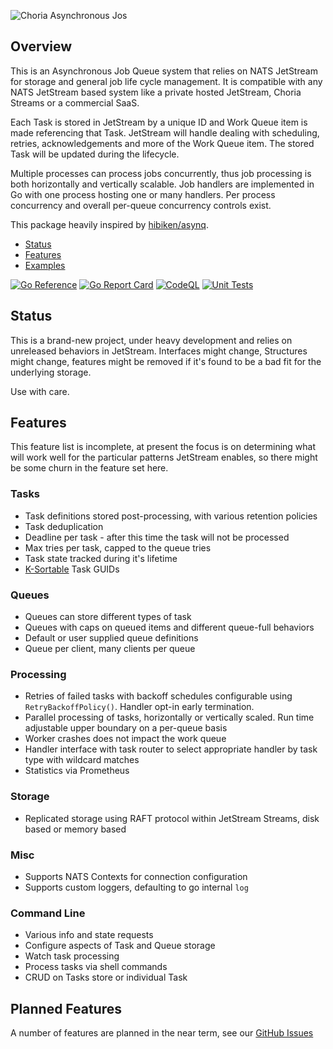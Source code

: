 ![Choria Asynchronous Jos](https://choria.io/async-logo-horizontal.png)

## Overview

This is an Asynchronous Job Queue system that relies on NATS JetStream for storage and general job life cycle management.
It is compatible with any NATS JetStream based system like a private hosted JetStream, Choria Streams or a commercial SaaS.

Each Task is stored in JetStream by a unique ID and Work Queue item is made referencing that Task. JetStream will handle
dealing with scheduling, retries, acknowledgements and more of the Work Queue item.  The stored Task will be updated
during the lifecycle.

Multiple processes can process jobs concurrently, thus job processing is both horizontally and vertically scalable. Job
handlers are implemented in Go with one process hosting one or many handlers. Per process concurrency and overall per-queue
concurrency controls exist.

This package heavily inspired by [hibiken/asynq](https://github.com/hibiken/asynq/).

 * [Status](#status)
 * [Features](#features)
 * [Examples](https://github.com/choria-io/asyncjobs/wiki/Introductory-Golang-Walkthrough)
 
 [![Go Reference](https://pkg.go.dev/badge/github.com/choria-io/asyncjobs.svg)](https://pkg.go.dev/github.com/choria-io/asyncjobs)
 [![Go Report Card](https://goreportcard.com/badge/github.com/choria-io/asyncjobs)](https://goreportcard.com/report/github.com/choria-io/asyncjobs) 
 [![CodeQL](https://github.com/choria-io/asyncjobs/workflows/CodeQL/badge.svg)](https://github.com/choria-io/asyncjobs/actions/workflows/codeql.yaml) 
 [![Unit Tests](https://github.com/choria-io/asyncjobs/actions/workflows/test.yaml/badge.svg)](https://github.com/choria-io/asyncjobs/actions/workflows/test.yaml)

## Status

This is a brand-new project, under heavy development and relies on unreleased behaviors in JetStream. Interfaces might change,
Structures might change, features might be removed if it's found to be a bad fit for the underlying storage.

Use with care.

## Features

This feature list is incomplete, at present the focus is on determining what will work well for the particular patterns
JetStream enables, so there might be some churn in the feature set here.

### Tasks

* Task definitions stored post-processing, with various retention policies
* Task deduplication
* Deadline per task - after this time the task will not be processed
* Max tries per task, capped to the queue tries
* Task state tracked during it's lifetime
* [K-Sortable](https://github.com/segmentio/ksuid) Task GUIDs

### Queues

* Queues can store different types of task
* Queues with caps on queued items and different queue-full behaviors
* Default or user supplied queue definitions
* Queue per client, many clients per queue

### Processing

* Retries of failed tasks with backoff schedules configurable using `RetryBackoffPolicy()`. Handler opt-in early termination.
* Parallel processing of tasks, horizontally or vertically scaled. Run time adjustable upper boundary on a per-queue basis
* Worker crashes does not impact the work queue
* Handler interface with task router to select appropriate handler by task type with wildcard matches
* Statistics via Prometheus

### Storage

* Replicated storage using RAFT protocol within JetStream Streams, disk based or memory based

### Misc

* Supports NATS Contexts for connection configuration
* Supports custom loggers, defaulting to go internal `log`

### Command Line

* Various info and state requests
* Configure aspects of Task and Queue storage
* Watch task processing
* Process tasks via shell commands
* CRUD on Tasks store or individual Task

## Planned Features

A number of features are planned in the near term, see our [GitHub Issues](https://github.com/choria-io/asyncjobs/labels/enhancement)
